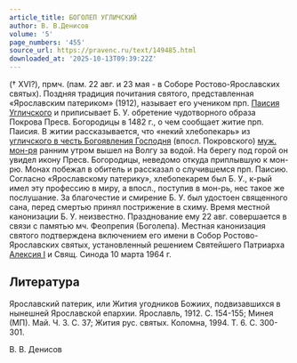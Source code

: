 ```yaml
---
article_title: БОГОЛЕП УГЛИЧСКИЙ
author: В. В.Денисов
volume: '5'
page_numbers: '455'
source_url: https://pravenc.ru/text/149485.html
downloaded_at: '2025-10-13T09:39:22Z'
---
```


(† XVI?), прмч. (пам. 22 авг. и 23 мая - в Соборе Ростово-Ярославских святых). Поздняя традиция почитания святого, представленная «Ярославским патериком» (1912), называет его учеником прп. [Паисия Угличского](<https://pravenc.ru/text/Паисия Угличского.html>) и приписывает Б. У. обретение чудотворного образа Покрова Пресв. Богородицы в 1482 г., о чем сообщает житие прп. Паисия. В житии рассказывается, что «некий хлебопекарь» из [угличского в честь Богоявления Господня](<https://pravenc.ru/text/угличского в честь Богоявления Господня.html>) (впосл. Покровского) [муж. мон-ря](<https://pravenc.ru/text/муж  мон-ря.html>) ранним утром вышел на Волгу за водой. На берегу под горой он увидел икону Пресв. Богородицы, неведомо откуда приплывшую к мон-рю. Монах побежал в обитель и рассказал о случившемся прп. Паисию. Согласно «Ярославскому патерику», хлебопекарем был Б. У., к-рый имел эту профессию в миру, а впосл., поступив в мон-рь, нес такое же послушание. За благочестие и смирение Б. У. был удостоен священного сана, перед смертью принял пострижение в схиму. Время местной канонизации Б. У. неизвестно. Празднование ему 22 авг. совершается в связи с памятью мч. Феопрепия (Боголепа). Местная канонизация святого подтверждена включением его имени в Собор Ростово-Ярославских святых, установленный решением Святейшего Патриарха [Алексия I](<https://pravenc.ru/text/Алексий I.html>) и Свящ. Синода 10 марта 1964 г.

## Литература

Ярославский патерик, или Жития угодников Божиих, подвизавшихся в нынешней Ярославской епархии. Ярославль, 1912. С. 154-155; Минея (МП). Май. Ч. 3. С. 37; Жития рус. святых. Коломна, 1994. Т. 6. С. 300-301.

В. В.  Денисов
